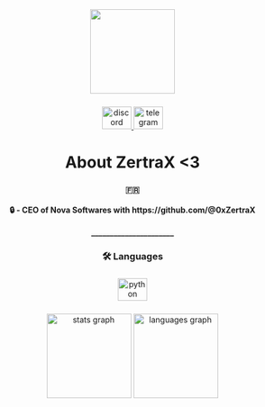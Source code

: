 <div align="center">
  <img height="150" src="https://cdn.discordapp.com/attachments/1105598191224762480/1108887528666316861/NOVA_png.png"  />
</div>

###

<div align="center">
  <a href="https://discord.gg/novatools" target="_blank">
    <img src="https://raw.githubusercontent.com/maurodesouza/profile-readme-generator/master/src/assets/icons/social/discord/default.svg" width="52" height="40" alt="discord logo"  />
  </a>
  <a href="https://t.me/novaSoftwares" target="_blank">
    <img src="https://raw.githubusercontent.com/maurodesouza/profile-readme-generator/master/src/assets/icons/social/telegram/default.svg" width="52" height="40" alt="telegram logo"  />
  </a>
</div>

###

<h1 align="center">About ZertraX <3</h1>

###

<h4 align="center">🇫🇷<br><br>🔒 - CEO of Nova Softwares with https://github.com/@0xZertraX<br><br>______________________</h4>

###

<h3 align="center">🛠 Languages</h3>

###

<div align="center">
  <img src="https://cdn.jsdelivr.net/gh/devicons/devicon/icons/python/python-original.svg" height="40" width="52" alt="python logo"  />
</div>

###

<div align="center">
  <img src="https://github-readme-stats.vercel.app/api?username=0xZertraX&hide_title=false&hide_rank=false&show_icons=true&include_all_commits=true&count_private=true&disable_animations=false&theme=dracula&locale=en&hide_border=false&order=1" height="150" alt="stats graph"  />
  <img src="https://github-readme-stats.vercel.app/api/top-langs?username=0xZertraX&locale=en&hide_title=false&layout=compact&card_width=320&langs_count=5&theme=dracula&hide_border=false&order=2" height="150" alt="languages graph"  />
</div>

###
